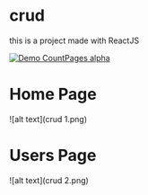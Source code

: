 # crud
this is a project made with ReactJS

[![Demo CountPages alpha](https://j.gifs.com/mOkYJ9.gif)](https://www.youtube.com/watch?v=qZRPl_8CVSY)

# Home Page

![alt text](crud 1.png)

# Users Page

![alt text](crud 2.png)
